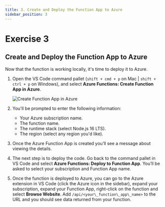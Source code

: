 ```yaml
---
title: 3. Create and Deploy the Function App to Azure
sidebar_position: 3
---
```


# Exercise 3

## Create and Deploy the Function App to Azure

Now that the function is working locally, it's time to deploy it to Azure.

1. Open the VS Code command pallet (`shift + cmd + p` on Mac | `shift + ctrl + p` on Windows), and select **Azure Functions: Create Function App in Azure**.

    ![Create Function App in Azure](/img/automate-data-azure-functions-power-automate/create-function-app-in-azure.png "Create Function App in Azure")

1. You'll be prompted to enter the following information:

    - Your Azure subscription name.
    - The function name.
    - The runtime stack (select Node.js 16 LTS).
    - The region (select any region you'd like).

1. Once the Azure Function App is created you’ll see a message about viewing the details. 

1. The next step is to deploy the code. Go back to the command pallet in VS Code and select **Azure Functions: Deploy to Function App**. You’ll be asked to select your subscription and Function App name.

1. Once the function is deployed to Azure, you can go to the Azure extension in VS Code (click the Azure icon in the sidebar), expand your subscription, expand your Function App, right-click on the function and select **Browse Website**. Add `/api/<your\_function\_app\_name>` to the URL and you should see data returned from your function.

